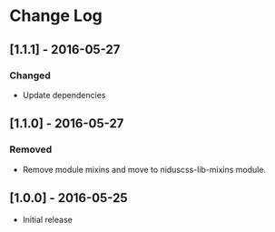 # Change Log

## [1.1.1] - 2016-05-27

### Changed
- Update dependencies

## [1.1.0] - 2016-05-27

### Removed
- Remove module mixins and move to niduscss-lib-mixins module.

## [1.0.0] - 2016-05-25 

* Initial release